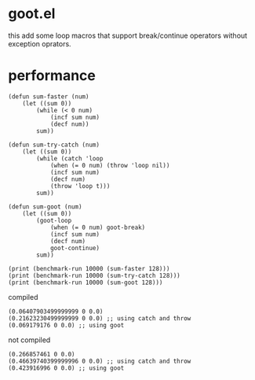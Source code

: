 # goot.el
this add some loop macros that support break/continue operators without exception oprators.

# performance

```
(defun sum-faster (num)
    (let ((sum 0))
        (while (< 0 num)
            (incf sum num)
            (decf num))
        sum))

(defun sum-try-catch (num)
    (let ((sum 0))
        (while (catch 'loop
            (when (= 0 num) (throw 'loop nil))
            (incf sum num)
            (decf num)
            (throw 'loop t)))
        sum))

(defun sum-goot (num)
    (let ((sum 0))
        (goot-loop
            (when (= 0 num) goot-break)
            (incf sum num)
            (decf num)
            goot-continue)
        sum))

(print (benchmark-run 10000 (sum-faster 128)))
(print (benchmark-run 10000 (sum-try-catch 128)))
(print (benchmark-run 10000 (sum-goot 128)))
```

compiled

```
(0.06407903499999999 0 0.0)
(0.21623230499999999 0 0.0) ;; using catch and throw
(0.069179176 0 0.0) ;; using goot
```

not compiled

```
(0.266857461 0 0.0)
(0.46639740399999996 0 0.0) ;; using catch and throw
(0.423916996 0 0.0) ;; using goot
```